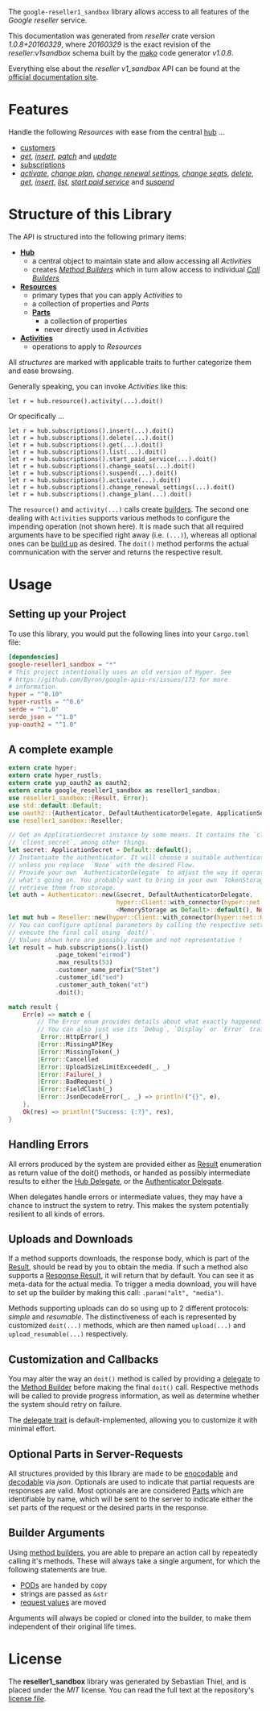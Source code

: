 <!---
DO NOT EDIT !
This file was generated automatically from 'src/mako/api/README.md.mako'
DO NOT EDIT !
-->
The `google-reseller1_sandbox` library allows access to all features of the *Google reseller* service.

This documentation was generated from *reseller* crate version *1.0.8+20160329*, where *20160329* is the exact revision of the *reseller:v1sandbox* schema built by the [mako](http://www.makotemplates.org/) code generator *v1.0.8*.

Everything else about the *reseller* *v1_sandbox* API can be found at the
[official documentation site](https://developers.google.com/google-apps/reseller/).
# Features

Handle the following *Resources* with ease from the central [hub](https://docs.rs/google-reseller1_sandbox/1.0.8+20160329/google_reseller1_sandbox/struct.Reseller.html) ... 

* [customers](https://docs.rs/google-reseller1_sandbox/1.0.8+20160329/google_reseller1_sandbox/struct.Customer.html)
 * [*get*](https://docs.rs/google-reseller1_sandbox/1.0.8+20160329/google_reseller1_sandbox/struct.CustomerGetCall.html), [*insert*](https://docs.rs/google-reseller1_sandbox/1.0.8+20160329/google_reseller1_sandbox/struct.CustomerInsertCall.html), [*patch*](https://docs.rs/google-reseller1_sandbox/1.0.8+20160329/google_reseller1_sandbox/struct.CustomerPatchCall.html) and [*update*](https://docs.rs/google-reseller1_sandbox/1.0.8+20160329/google_reseller1_sandbox/struct.CustomerUpdateCall.html)
* [subscriptions](https://docs.rs/google-reseller1_sandbox/1.0.8+20160329/google_reseller1_sandbox/struct.Subscription.html)
 * [*activate*](https://docs.rs/google-reseller1_sandbox/1.0.8+20160329/google_reseller1_sandbox/struct.SubscriptionActivateCall.html), [*change plan*](https://docs.rs/google-reseller1_sandbox/1.0.8+20160329/google_reseller1_sandbox/struct.SubscriptionChangePlanCall.html), [*change renewal settings*](https://docs.rs/google-reseller1_sandbox/1.0.8+20160329/google_reseller1_sandbox/struct.SubscriptionChangeRenewalSettingCall.html), [*change seats*](https://docs.rs/google-reseller1_sandbox/1.0.8+20160329/google_reseller1_sandbox/struct.SubscriptionChangeSeatCall.html), [*delete*](https://docs.rs/google-reseller1_sandbox/1.0.8+20160329/google_reseller1_sandbox/struct.SubscriptionDeleteCall.html), [*get*](https://docs.rs/google-reseller1_sandbox/1.0.8+20160329/google_reseller1_sandbox/struct.SubscriptionGetCall.html), [*insert*](https://docs.rs/google-reseller1_sandbox/1.0.8+20160329/google_reseller1_sandbox/struct.SubscriptionInsertCall.html), [*list*](https://docs.rs/google-reseller1_sandbox/1.0.8+20160329/google_reseller1_sandbox/struct.SubscriptionListCall.html), [*start paid service*](https://docs.rs/google-reseller1_sandbox/1.0.8+20160329/google_reseller1_sandbox/struct.SubscriptionStartPaidServiceCall.html) and [*suspend*](https://docs.rs/google-reseller1_sandbox/1.0.8+20160329/google_reseller1_sandbox/struct.SubscriptionSuspendCall.html)




# Structure of this Library

The API is structured into the following primary items:

* **[Hub](https://docs.rs/google-reseller1_sandbox/1.0.8+20160329/google_reseller1_sandbox/struct.Reseller.html)**
    * a central object to maintain state and allow accessing all *Activities*
    * creates [*Method Builders*](https://docs.rs/google-reseller1_sandbox/1.0.8+20160329/google_reseller1_sandbox/trait.MethodsBuilder.html) which in turn
      allow access to individual [*Call Builders*](https://docs.rs/google-reseller1_sandbox/1.0.8+20160329/google_reseller1_sandbox/trait.CallBuilder.html)
* **[Resources](https://docs.rs/google-reseller1_sandbox/1.0.8+20160329/google_reseller1_sandbox/trait.Resource.html)**
    * primary types that you can apply *Activities* to
    * a collection of properties and *Parts*
    * **[Parts](https://docs.rs/google-reseller1_sandbox/1.0.8+20160329/google_reseller1_sandbox/trait.Part.html)**
        * a collection of properties
        * never directly used in *Activities*
* **[Activities](https://docs.rs/google-reseller1_sandbox/1.0.8+20160329/google_reseller1_sandbox/trait.CallBuilder.html)**
    * operations to apply to *Resources*

All *structures* are marked with applicable traits to further categorize them and ease browsing.

Generally speaking, you can invoke *Activities* like this:

```Rust,ignore
let r = hub.resource().activity(...).doit()
```

Or specifically ...

```ignore
let r = hub.subscriptions().insert(...).doit()
let r = hub.subscriptions().delete(...).doit()
let r = hub.subscriptions().get(...).doit()
let r = hub.subscriptions().list(...).doit()
let r = hub.subscriptions().start_paid_service(...).doit()
let r = hub.subscriptions().change_seats(...).doit()
let r = hub.subscriptions().suspend(...).doit()
let r = hub.subscriptions().activate(...).doit()
let r = hub.subscriptions().change_renewal_settings(...).doit()
let r = hub.subscriptions().change_plan(...).doit()
```

The `resource()` and `activity(...)` calls create [builders][builder-pattern]. The second one dealing with `Activities` 
supports various methods to configure the impending operation (not shown here). It is made such that all required arguments have to be 
specified right away (i.e. `(...)`), whereas all optional ones can be [build up][builder-pattern] as desired.
The `doit()` method performs the actual communication with the server and returns the respective result.

# Usage

## Setting up your Project

To use this library, you would put the following lines into your `Cargo.toml` file:

```toml
[dependencies]
google-reseller1_sandbox = "*"
# This project intentionally uses an old version of Hyper. See
# https://github.com/Byron/google-apis-rs/issues/173 for more
# information.
hyper = "^0.10"
hyper-rustls = "^0.6"
serde = "^1.0"
serde_json = "^1.0"
yup-oauth2 = "^1.0"
```

## A complete example

```Rust
extern crate hyper;
extern crate hyper_rustls;
extern crate yup_oauth2 as oauth2;
extern crate google_reseller1_sandbox as reseller1_sandbox;
use reseller1_sandbox::{Result, Error};
use std::default::Default;
use oauth2::{Authenticator, DefaultAuthenticatorDelegate, ApplicationSecret, MemoryStorage};
use reseller1_sandbox::Reseller;

// Get an ApplicationSecret instance by some means. It contains the `client_id` and 
// `client_secret`, among other things.
let secret: ApplicationSecret = Default::default();
// Instantiate the authenticator. It will choose a suitable authentication flow for you, 
// unless you replace  `None` with the desired Flow.
// Provide your own `AuthenticatorDelegate` to adjust the way it operates and get feedback about 
// what's going on. You probably want to bring in your own `TokenStorage` to persist tokens and
// retrieve them from storage.
let auth = Authenticator::new(&secret, DefaultAuthenticatorDelegate,
                              hyper::Client::with_connector(hyper::net::HttpsConnector::new(hyper_rustls::TlsClient::new())),
                              <MemoryStorage as Default>::default(), None);
let mut hub = Reseller::new(hyper::Client::with_connector(hyper::net::HttpsConnector::new(hyper_rustls::TlsClient::new())), auth);
// You can configure optional parameters by calling the respective setters at will, and
// execute the final call using `doit()`.
// Values shown here are possibly random and not representative !
let result = hub.subscriptions().list()
             .page_token("eirmod")
             .max_results(53)
             .customer_name_prefix("Stet")
             .customer_id("sed")
             .customer_auth_token("et")
             .doit();

match result {
    Err(e) => match e {
        // The Error enum provides details about what exactly happened.
        // You can also just use its `Debug`, `Display` or `Error` traits
         Error::HttpError(_)
        |Error::MissingAPIKey
        |Error::MissingToken(_)
        |Error::Cancelled
        |Error::UploadSizeLimitExceeded(_, _)
        |Error::Failure(_)
        |Error::BadRequest(_)
        |Error::FieldClash(_)
        |Error::JsonDecodeError(_, _) => println!("{}", e),
    },
    Ok(res) => println!("Success: {:?}", res),
}

```
## Handling Errors

All errors produced by the system are provided either as [Result](https://docs.rs/google-reseller1_sandbox/1.0.8+20160329/google_reseller1_sandbox/enum.Result.html) enumeration as return value of 
the doit() methods, or handed as possibly intermediate results to either the 
[Hub Delegate](https://docs.rs/google-reseller1_sandbox/1.0.8+20160329/google_reseller1_sandbox/trait.Delegate.html), or the [Authenticator Delegate](https://docs.rs/yup-oauth2/*/yup_oauth2/trait.AuthenticatorDelegate.html).

When delegates handle errors or intermediate values, they may have a chance to instruct the system to retry. This 
makes the system potentially resilient to all kinds of errors.

## Uploads and Downloads
If a method supports downloads, the response body, which is part of the [Result](https://docs.rs/google-reseller1_sandbox/1.0.8+20160329/google_reseller1_sandbox/enum.Result.html), should be
read by you to obtain the media.
If such a method also supports a [Response Result](https://docs.rs/google-reseller1_sandbox/1.0.8+20160329/google_reseller1_sandbox/trait.ResponseResult.html), it will return that by default.
You can see it as meta-data for the actual media. To trigger a media download, you will have to set up the builder by making
this call: `.param("alt", "media")`.

Methods supporting uploads can do so using up to 2 different protocols: 
*simple* and *resumable*. The distinctiveness of each is represented by customized 
`doit(...)` methods, which are then named `upload(...)` and `upload_resumable(...)` respectively.

## Customization and Callbacks

You may alter the way an `doit()` method is called by providing a [delegate](https://docs.rs/google-reseller1_sandbox/1.0.8+20160329/google_reseller1_sandbox/trait.Delegate.html) to the 
[Method Builder](https://docs.rs/google-reseller1_sandbox/1.0.8+20160329/google_reseller1_sandbox/trait.CallBuilder.html) before making the final `doit()` call. 
Respective methods will be called to provide progress information, as well as determine whether the system should 
retry on failure.

The [delegate trait](https://docs.rs/google-reseller1_sandbox/1.0.8+20160329/google_reseller1_sandbox/trait.Delegate.html) is default-implemented, allowing you to customize it with minimal effort.

## Optional Parts in Server-Requests

All structures provided by this library are made to be [enocodable](https://docs.rs/google-reseller1_sandbox/1.0.8+20160329/google_reseller1_sandbox/trait.RequestValue.html) and 
[decodable](https://docs.rs/google-reseller1_sandbox/1.0.8+20160329/google_reseller1_sandbox/trait.ResponseResult.html) via *json*. Optionals are used to indicate that partial requests are responses 
are valid.
Most optionals are are considered [Parts](https://docs.rs/google-reseller1_sandbox/1.0.8+20160329/google_reseller1_sandbox/trait.Part.html) which are identifiable by name, which will be sent to 
the server to indicate either the set parts of the request or the desired parts in the response.

## Builder Arguments

Using [method builders](https://docs.rs/google-reseller1_sandbox/1.0.8+20160329/google_reseller1_sandbox/trait.CallBuilder.html), you are able to prepare an action call by repeatedly calling it's methods.
These will always take a single argument, for which the following statements are true.

* [PODs][wiki-pod] are handed by copy
* strings are passed as `&str`
* [request values](https://docs.rs/google-reseller1_sandbox/1.0.8+20160329/google_reseller1_sandbox/trait.RequestValue.html) are moved

Arguments will always be copied or cloned into the builder, to make them independent of their original life times.

[wiki-pod]: http://en.wikipedia.org/wiki/Plain_old_data_structure
[builder-pattern]: http://en.wikipedia.org/wiki/Builder_pattern
[google-go-api]: https://github.com/google/google-api-go-client

# License
The **reseller1_sandbox** library was generated by Sebastian Thiel, and is placed 
under the *MIT* license.
You can read the full text at the repository's [license file][repo-license].

[repo-license]: https://github.com/Byron/google-apis-rsblob/master/LICENSE.md
